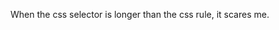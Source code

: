 <!--
id: 3637845757
link: http://kevinisom.info/post/3637845757/when-the-css-selector-is-longer-than-the-css-rule
slug: when-the-css-selector-is-longer-than-the-css-rule
date: Sat Mar 05 2011 03:40:35 GMT+1300 (NZDT)
raw: {"blog_name":"kevinisom","id":3637845757,"post_url":"http://kevinisom.info/post/3637845757/when-the-css-selector-is-longer-than-the-css-rule","slug":"when-the-css-selector-is-longer-than-the-css-rule","type":"text","date":"2011-03-04 14:40:35 GMT","timestamp":1299249635,"state":"published","format":"html","reblog_key":"Pq52rfBa","tags":[],"short_url":"http://tmblr.co/Zw68Yy3OrHxz","highlighted":[],"feed_item":"http://twitter.com/kev_nz/statuses/43504953108594688","from_feed_id":"650289","note_count":0,"title":null,"body":"<p>When the css selector is longer than the css rule, it scares me.</p>"}
publish: 2011-03-05
tags: 
title: null
-->


When the css selector is longer than the css rule, it scares me.


